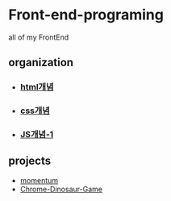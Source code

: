 # Front-end-programing
all of my FrontEnd

## organization
* ### [html개념](https://github.com/codingbotPark/Front-end-programing/blob/main/html%EA%B0%9C%EB%85%90.md)  

* ### [css개념](https://github.com/codingbotPark/Front-end-programing/blob/main/css%EA%B0%9C%EB%85%90.md)
 
* ### [JS개념-1](https://github.com/codingbotPark/Front-end-programing/blob/main/JS%EA%B0%9C%EB%85%90.md)

## projects
* [momentum](https://github.com/codingbotPark/Momentum)
* [Chrome-Dinosaur-Game](https://github.com/codingbotPark/Chrome-s-Dinosaur-Game)
